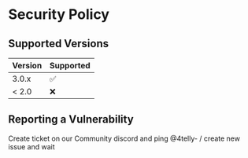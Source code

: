 # Security Policy

## Supported Versions

| Version | Supported          |
| ------- | ------------------ |
| 3.0.x   | :white_check_mark: |
| < 2.0   | :x:                |

## Reporting a Vulnerability

Create ticket on our Community discord and ping @4telly- / create new issue and wait

